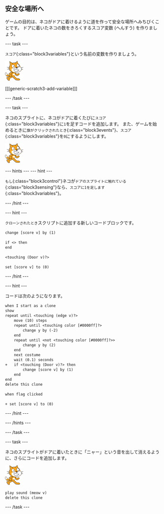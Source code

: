## 安全な場所へ

ゲームの目的は、ネコがドアに着けるように道を作って安全な場所へみちびくことです。 ドアに着いたネコの数をきろくするスコア変数 (へんすう) を作りましょう。

\--- task \---

`スコア`{:class="block3variables"}という名前の変数を作りましょう。

![ネコのスプライト](images/cat-sprite.png)

[[[generic-scratch3-add-variable]]]

\--- /task \---

\--- task \---

ネコのスプライトに、ネコがドアに着くたびに`スコア`{:class="block3variables"}に`1`を足すコードを追加します。 また、ゲームを始めるときに`旗がクリックされたとき`{:class="block3events"}、`スコア`{:class="block3variables"}を`0`にするようにします。

![ネコのスプライト](images/cat-sprite.png)

\--- hints \--- \--- hint \---

`もし`{:class="block3control"}ネコが`ドアのスプライトに触れている` {:class="block3sensing"}なら、`スコアに1を足します` {:class="block3variables"}。

\--- /hint \---

\--- hint \---

`クローンされたとき`スクリプトに追加する新しいコードブロックです。

```blocks3
change [score v] by (1)

if <> then
end

<touching (Door v)?>

set [score v] to (0)
```

\--- /hint \---

\--- hint \---

コードは次のようになります。

```blocks3
when I start as a clone
show
repeat until <touching (edge v)?>
    move (10) steps
    repeat until <touching color [#0000ff]?>
        change y by (-2)
    end
    repeat until <not <touching color [#0000ff]?>>
        change y by (2)
    end
    next costume
    wait (0.1) seconds
+   if <touching (Door v)?> then
        change [score v] by (1)
    end
end
delete this clone

when flag clicked

+ set [score v] to (0)
```

\--- /hint \---

\--- /hints \---

\--- /task \---

\--- task \---

ネコのスプライトがドアに着いたときに「ニャー」という音を出して消えるように、さらにコードを追加します。

![ネコのスプライト](images/cat-sprite.png)

```blocks3
play sound (meow v)
delete this clone
```

\--- /task \---